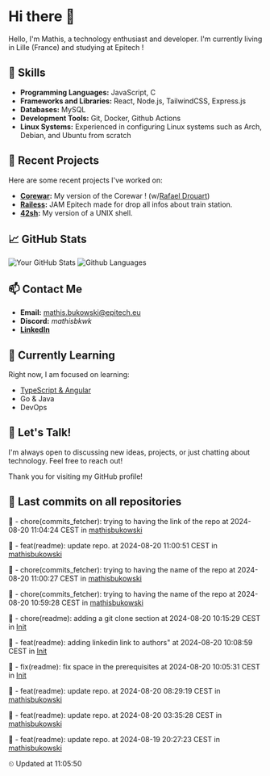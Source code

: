 # Hi there 👋

Hello, I'm Mathis, a technology enthusiast and developer. 
I'm currently living in Lille (France) and studying at Epitech !

## 🌟 Skills
- **Programming Languages:** JavaScript, C
- **Frameworks and Libraries:** React, Node.js, TailwindCSS, Express.js
- **Databases:** MySQL
- **Development Tools:** Git, Docker, Github Actions
- **Linux Systems:** Experienced in configuring Linux systems such as Arch, Debian, and Ubuntu from scratch

## 🔭 Recent Projects
Here are some recent projects I've worked on:
- **[Corewar](https://github.com/mathisbukowski/Corewar):** My version of the Corewar ! (w/[Rafael Drouart](https://github.com/rafaeldrouart))
- **[Railess](https://github.com/mathisbukowski/Railess):** JAM Epitech made for drop all infos about train station.
- **[42sh](https://github.com/mathisbukowski/42sh):** My version of a UNIX shell.

## 📈 GitHub Stats
![Your GitHub Stats](https://github-readme-stats.vercel.app/api?username=mathisbukowski&show_icons=true&theme=radical&v=1)
![Github Languages](https://github-readme-stats.vercel.app/api/top-langs?username=mathisbukowski&layout=compact&show_icons=true&theme=radical&v=1)


## 📫 Contact Me
- **Email:** [mathis.bukowski@epitech.eu](mailto:mathis.bukowski@epitech.eu)
- **Discord:** _mathisbkwk_
- **[LinkedIn](https://www.linkedin.com/in/mathisbukowski/)**

## 🌱 Currently Learning
Right now, I am focused on learning:
- [TypeScript & Angular](https://github.com/mathisbukowski/INN-ANGULAR)
- Go & Java
- DevOps

## 💬 Let's Talk!
I'm always open to discussing new ideas, projects, or just chatting about technology. Feel free to reach out!

Thank you for visiting my GitHub profile!








































































































































## 🚦 Last commits on all repositories


🔸 - chore(commits_fetcher): trying to having the link  of the repo at 2024-08-20 11:04:24 CEST in [mathisbukowski](https://github.com/mathisbukowski/mathisbukowski)

🔸 - feat(readme): update repo. at 2024-08-20 11:00:51 CEST in [mathisbukowski](https://github.com/mathisbukowski/mathisbukowski)

🔸 - chore(commits_fetcher): trying to having the name of the repo at 2024-08-20 11:00:27 CEST in [mathisbukowski](https://github.com/mathisbukowski/mathisbukowski)

🔸 - chore(commits_fetcher): trying to having the name of the repo at 2024-08-20 10:59:28 CEST in [mathisbukowski](https://github.com/mathisbukowski/mathisbukowski)

🔸 - chore(readme): adding a git clone section at 2024-08-20 10:15:29 CEST in [Init](https://github.com/mathisbukowski/Init)

🔸 - feat(readme): adding linkedin link to authors" at 2024-08-20 10:08:59 CEST in [Init](https://github.com/mathisbukowski/Init)

🔸 - fix(readme): fix space in the prerequisites at 2024-08-20 10:05:31 CEST in [Init](https://github.com/mathisbukowski/Init)

🔸 - feat(readme): update repo. at 2024-08-20 08:29:19 CEST in [mathisbukowski](https://github.com/mathisbukowski/mathisbukowski)

🔸 - feat(readme): update repo. at 2024-08-20 03:35:28 CEST in [mathisbukowski](https://github.com/mathisbukowski/mathisbukowski)

🔸 - feat(readme): update repo. at 2024-08-19 20:27:23 CEST in [mathisbukowski](https://github.com/mathisbukowski/mathisbukowski)


⏲ Updated at 11:05:50
